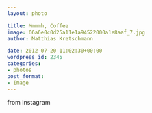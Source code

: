 ```yaml
---
layout: photo

title: Mmmmh, Coffee
image: 66a6e0c0d25a11e1a94522000a1e8aaf_7.jpg
author: Matthias Kretschmann

date: 2012-07-20 11:02:30+00:00
wordpress_id: 2345
categories:
- photos
post_format:
- Image
---
```


from Instagram  


